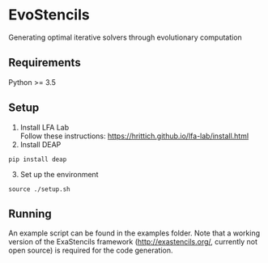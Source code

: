 # EvoStencils
Generating optimal iterative solvers through evolutionary computation
## Requirements
Python >= 3.5
## Setup
1. Install LFA Lab  
  Follow these instructions: https://hrittich.github.io/lfa-lab/install.html  
2. Install DEAP  
```
pip install deap
```
3. Set up the environment  
```
source ./setup.sh
```
## Running
An example script can be found in the examples folder. Note that a working version of the ExaStencils framework (http://exastencils.org/, currently not open source) is required for the code generation.
